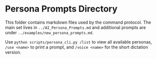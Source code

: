 # Persona Prompts Directory

This folder contains markdown files used by the command protocol.
The main set lives in `../AI_Persona_Prompts.md` and additional prompts
are under `../examples/new_persona_prompts.md`.

Use `python scripts/persona_cli.py /list` to view all available personas,
`/use <name>` to print a prompt, and `/voice <name>` for the short dictation version.
